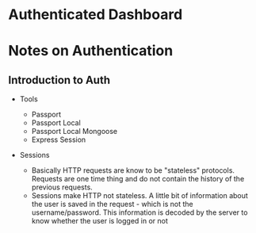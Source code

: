 # Authenticated Dashboard



# Notes on Authentication
## Introduction to Auth
- Tools
    - Passport
    - Passport Local
    - Passport Local Mongoose
    - Express Session

- Sessions
    - Basically HTTP requests are know to be "stateless" protocols. Requests are one time thing and do not contain the history of the previous requests. 
    - Sessions make HTTP not stateless. A little bit of information about the user is saved in the request - which is not the username/password. This information is decoded by the server to know whether the user is logged in or not